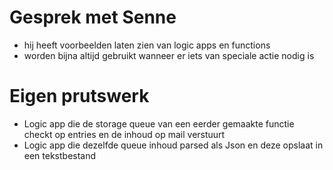 # Gesprek met Senne
- hij heeft voorbeelden laten zien van logic apps en functions
- worden bijna altijd gebruikt wanneer er iets van speciale actie nodig is

# Eigen prutswerk
- Logic app die de storage queue van een eerder gemaakte functie checkt op entries en de inhoud op mail verstuurt
- Logic app die dezelfde queue inhoud parsed als Json en deze opslaat in een tekstbestand

